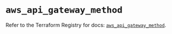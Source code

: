 # `aws_api_gateway_method`

Refer to the Terraform Registry for docs: [`aws_api_gateway_method`](https://registry.terraform.io/providers/hashicorp/aws/5.79.0/docs/resources/api_gateway_method).

